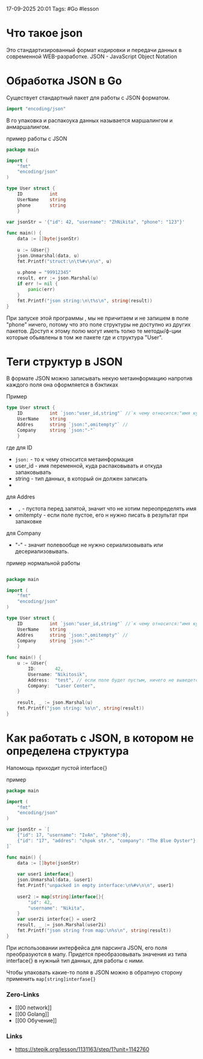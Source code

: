 17-09-2025 20:01
Tags: #Go #lesson 
# Что такое json

Это стандартизированный формат кодировки и передачи данных в современной WEB-разработке.
JSON - JavaScript Object Notation

# Обработка JSON в Go

Существует стандартный пакет для работы с JSON форматом.
```Go
import "encoding/json"
```
В го упаковка и распакоука данных называется маршалингом и анмаршалингом.

пример работы с JSON
```Go 
package main

import (
	"fmt"
	"encoding/json"
)

type User struct {
	ID          int
	UserName    string
	phone       string
	}
	
var jsonStr = '{"id": 42, "username": "ZhNikita", "phone": "123"}'

func main() {
	data := []byte(jsonStr)
	
	u := &User{}
	json.Unmarshal(data, u)
	fmt.Printf("struct:\n\t%#v\n\n", u)
	
	u.phone = "99912345"
	result, err := json.Marshal(u)
	if err != nil {
		panic(err)
	}
	fmt.Printf("json string:\n\t%s\n", string(result))
}
```

При запуске этой программы , мы не причитаем и не запишем в поле "phone" ничего, потому что это поле структуры не доступно из других пакетов. Доступ к этому полю могут иметь толко те методы/ф-ции которые обьявлены в том же пакете где и структура "User".

# Теги структур в JSON

В формате JSON можно записывать некую метаинформацию напротив каждого поля
она оформляется в бэктиках 

Пример
```Go
type User struct {
	ID          int `json:"user_id,string"` //`к чему относится:"имя куда      распаковывать или откуда запаковывать,тип данных"`
	UserName    string 
	Addres      string `json:",omitempty"` //
	Company     string `json:"-"` 
	}
```
где для ID 
- `json:` - то к чему относится метаинформация
- user_id - имя переменной, куда распаковывать и откуда запаковывать
- string - тип данных, в который он должен записать
- 
для Addres
- ` ,` - пустота перед запятой, значит что не хотим переопределять имя
- omitempty - если поле пустое, его н нужно писать в результат при запаковке

для Company
- "-" - значит полевообще не нужно сериализовывать или десериализовывать.

пример нормальной работы

```Go

package main

import (
	"fmt"
	"encoding/json"
)

type User struct {
	ID          int `json:"user_id,string"` //`к чему относится:"имя куда      распаковывать или откуда запаковывать,тип данных"`
	UserName    string 
	Addres      string `json:",omitempty"` //
	Company     string `json:"-"` 
	}
	
func main() {
	u := &User{
		ID:       42,
		Username: "Nikitosik",
		Address:  "test", // если поле будет пустым, ничего не выведется в result
		Company:  "Laser Center",
	}
	
	result, _ := json.Marshal(u)
	fmt.Printf("json string: %s\n", string(result))
}
```

# Как работать с JSON, в котором не определена структура

Напомощь приходит пустой interface{}

пример
```Go
package main

import (
	"fmt"
	"encoding/json"
)

var jsonStr = `[
	{"id": 17, "username": "IvAn", "phone":0},
	{"id": "17", "addres": "chpok str.", "company": "The Blue Oyster"}
]`

func main() {
	data := []byte(jsonStr)
	
	var user1 interface{}
	json.Unmarshal(data, &user1)
	fmt.Printf("unpacked in empty interface:\n%#v\n\n", user1)
	
	user2 := map[string]interface{}{
		"id": 42,
		"username": "Nikita",
	}
	var user2i interfce{} = user2
	result, _ := json.Marshal(user2i)
	fmt.Printf("json string from map:\n%s\n", string(result))
}
```
При использовании интерфейса для парсинга JSON, его поля преобразуются в мапу.
Придется преобразовывать значения из типа interface{} в нужный тип данных, для работы с ними.

Чтобы упаковать какие-то поля в JSON можно в обратную сторону применить `map[string]interfase{}`



### Zero-Links
- [[00 network]]
- [[00 Golang]]
- [[00 Обучение]]


### Links
- https://stepik.org/lesson/1131163/step/1?unit=1142760


